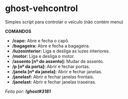 # ghost-vehcontrol
Simples script para controlar o veículo (não contém menu)

**COMANDOS**

* **/capo:** Abre e fecha o capô.
* **/bagageira:** Abre e fecha a bagageira.
* **/luzesinterior:** Liga e desliga as luzes interiores.
* **/motor:** Liga e desliga o motor.
* **/assento [nº do assento]:** Mudar de assento.
* **/p [nº da porta]:** Abrir e fechar portas.
* **/janela [nº da janela]:** Abrir e fechar janelas.
* **/janelasf:** Abrir e fechar janelas frontais.
* **/janelast:** Abrir e fechar janelas traseiras.

*Feito por: **!ghost#3181***
